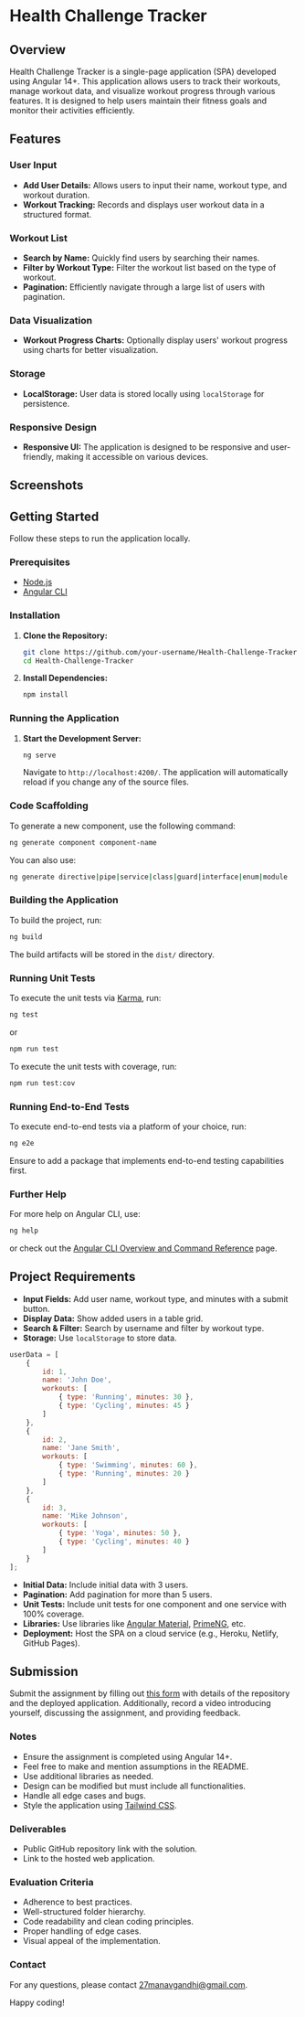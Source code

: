 # Health Challenge Tracker

## Overview

Health Challenge Tracker is a single-page application (SPA) developed using Angular 14+. This application allows users to track their workouts, manage workout data, and visualize workout progress through various features. It is designed to help users maintain their fitness goals and monitor their activities efficiently.

## Features

### User Input
- **Add User Details:** Allows users to input their name, workout type, and workout duration.
- **Workout Tracking:** Records and displays user workout data in a structured format.

### Workout List
- **Search by Name:** Quickly find users by searching their names.
- **Filter by Workout Type:** Filter the workout list based on the type of workout.
- **Pagination:** Efficiently navigate through a large list of users with pagination.

### Data Visualization
- **Workout Progress Charts:** Optionally display users' workout progress using charts for better visualization.

### Storage
- **LocalStorage:** User data is stored locally using `localStorage` for persistence.

### Responsive Design
- **Responsive UI:** The application is designed to be responsive and user-friendly, making it accessible on various devices.

## Screenshots



## Getting Started

Follow these steps to run the application locally.

### Prerequisites

- [Node.js](https://nodejs.org/en/)
- [Angular CLI](https://angular.io/cli)

### Installation

1. **Clone the Repository:**
    ```sh
    git clone https://github.com/your-username/Health-Challenge-Tracker.git
    cd Health-Challenge-Tracker
    ```

2. **Install Dependencies:**
    ```sh
    npm install
    ```

### Running the Application

1. **Start the Development Server:**
    ```sh
    ng serve
    ```
    Navigate to `http://localhost:4200/`. The application will automatically reload if you change any of the source files.

### Code Scaffolding

To generate a new component, use the following command:
```sh
ng generate component component-name
```
You can also use:
```sh
ng generate directive|pipe|service|class|guard|interface|enum|module
```

### Building the Application

To build the project, run:
```sh
ng build
```
The build artifacts will be stored in the `dist/` directory.

### Running Unit Tests

To execute the unit tests via [Karma](https://karma-runner.github.io), run:
```sh
ng test
```
or
```sh
npm run test
```
To execute the unit tests with coverage, run:
```sh
npm run test:cov
```

### Running End-to-End Tests

To execute end-to-end tests via a platform of your choice, run:
```sh
ng e2e
```
Ensure to add a package that implements end-to-end testing capabilities first.

### Further Help

For more help on Angular CLI, use:
```sh
ng help
```
or check out the [Angular CLI Overview and Command Reference](https://angular.io/cli) page.

## Project Requirements

- **Input Fields:** Add user name, workout type, and minutes with a submit button.
- **Display Data:** Show added users in a table grid.
- **Search & Filter:** Search by username and filter by workout type.
- **Storage:** Use `localStorage` to store data.

```jsx
userData = [
    {
        id: 1,
        name: 'John Doe',
        workouts: [
            { type: 'Running', minutes: 30 },
            { type: 'Cycling', minutes: 45 }
        ]
    },
    {
        id: 2,
        name: 'Jane Smith',
        workouts: [
            { type: 'Swimming', minutes: 60 },
            { type: 'Running', minutes: 20 }
        ]
    },
    {
        id: 3,
        name: 'Mike Johnson',
        workouts: [
            { type: 'Yoga', minutes: 50 },
            { type: 'Cycling', minutes: 40 }
        ]
    }
];
```

- **Initial Data:** Include initial data with 3 users.
- **Pagination:** Add pagination for more than 5 users.
- **Unit Tests:** Include unit tests for one component and one service with 100% coverage.
- **Libraries:** Use libraries like [Angular Material](https://material.angular.io/), [PrimeNG](https://primeng.org/), etc.
- **Deployment:** Host the SPA on a cloud service (e.g., Heroku, Netlify, GitHub Pages).

## Submission

Submit the assignment by filling out [this form](https://forms.gle/ucKCSdcrRh8ApyPX9) with details of the repository and the deployed application. Additionally, record a video introducing yourself, discussing the assignment, and providing feedback.

### Notes

- Ensure the assignment is completed using Angular 14+.
- Feel free to make and mention assumptions in the README.
- Use additional libraries as needed.
- Design can be modified but must include all functionalities.
- Handle all edge cases and bugs.
- Style the application using [Tailwind CSS](https://tailwindcss.com/).

### Deliverables

- Public GitHub repository link with the solution.
- Link to the hosted web application.

### Evaluation Criteria

- Adherence to best practices.
- Well-structured folder hierarchy.
- Code readability and clean coding principles.
- Proper handling of edge cases.
- Visual appeal of the implementation.

### Contact

For any questions, please contact [27manavgandhi@gmail.com](mailto:27manavgandhi@gmail.com).

Happy coding!